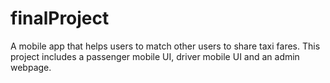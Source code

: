 # finalProject

A mobile app that helps users to match other users to share taxi fares. 
This project includes a passenger mobile UI, driver mobile UI and an admin webpage.
